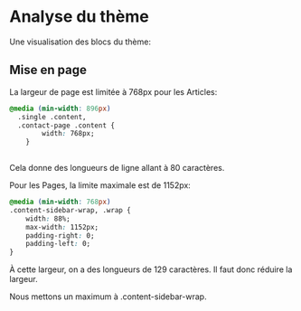 # Analyse du thème

Une visualisation des blocs du thème:

## Mise en page

La largeur de page est limitée à 768px pour les Articles:

```css
@media (min-width: 896px)
  .single .content,
  .contact-page .content {
		width: 768px;
	}
	
```

Cela donne des longueurs de ligne allant à 80 caractères.

Pour les Pages, la limite maximale est de 1152px:

```css
@media (min-width: 768px)
.content-sidebar-wrap, .wrap {
    width: 88%;
    max-width: 1152px;
    padding-right: 0;
    padding-left: 0;
}
```

À cette largeur, on a des longueurs de 129 caractères. Il faut donc réduire la largeur.

Nous mettons un maximum à .content-sidebar-wrap.